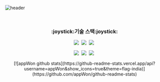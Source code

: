 
![header](https://capsule-render.vercel.app/api?text=Jawon&type=Rounded&color=f4bbbb&height=200)

<br/>
  
<h3 align="center">:joystick:기술 스택:joystick:</h3>

<p align="center">
  <img src="https://img.shields.io/badge/JavaScript-F9FF33?style=flat-square&logo=Javascript&logoColor=black"/>&nbsp;
  <img src="https://img.shields.io/badge/React-33FFF7?style=flat-square&logo=react&logoColor=black"/>&nbsp;
  <img src="https://img.shields.io/badge/TypeScript-3766AB?style=flat-square&logo=TypeScript&logoColor=white"/>&nbsp;
</p>

<p align="center">
  <img src="https://img.shields.io/badge/Vue.js-3CA805?style=flat-square&logo=Vue.js&logoColor=white"/>&nbsp;
  <img src="https://img.shields.io/badge/CSS-053AA8?style=flat-square&logo=css3&logoColor=white"/>&nbsp;
  <img src="https://img.shields.io/badge/StyledComponent-F570DF?style=flat-square&logo=styled-components&logoColor=white"/>&nbsp;
<p>

<p align="center">
  <a src="https://github-readme-stats.vercel.app/api?username=appWon&show_icons=true&theme=flag-india)](https://github.com/appWon/github-readme-stats"/>
 [![appWon github stats](https://github-readme-stats.vercel.app/api?username=appWon&show_icons=true&theme=flag-india)](https://github.com/appWon/github-readme-stats)
</

